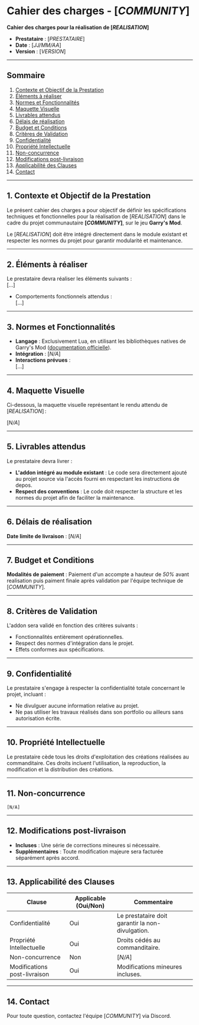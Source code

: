 # Cahier des charges - [*COMMUNITY*]

**Cahier des charges pour la réalisation de [*REALISATION*]**  

- **Prestataire** : [*PRESTATAIRE*]  
- **Date** :        [*JJ/MM/AA*]  
- **Version** :     [*VERSION*] 

---

## Sommaire  
1. [Contexte et Objectif de la Prestation](#1-contexte-et-objectif-de-la-prestation)  
2. [Éléments à réaliser](#2-éléments-à-réaliser)  
3. [Normes et Fonctionnalités](#3-normes-et-fonctionnalités)    
4. [Maquette Visuelle](#4-maquette-visuelle)  
5. [Livrables attendus](#5-livrables-attendus)  
6. [Délais de réalisation](#6-délais-de-réalisation)  
7. [Budget et Conditions](#7-budget-et-conditions)  
8. [Critères de Validation](#8-critères-de-validation)  
9. [Confidentialité](#9-confidentialité)  
10. [Propriété Intellectuelle](#10-propriété-intellectuelle)  
11. [Non-concurrence](#11-non-concurrence)  
12. [Modifications post-livraison](#12-modifications-post-livraison)  
13. [Applicabilité des Clauses](#13-applicabilité-des-clauses)  
14. [Contact](#14-contact)  

---

## 1. Contexte et Objectif de la Prestation  
Le présent cahier des charges a pour objectif de définir les spécifications techniques et fonctionnelles pour la réalisation de [*REALISATION*] dans le cadre du projet communautaire **[*COMMUNITY*]**, sur le jeu **Garry's Mod**.  

Le [*REALISATION*] doit être intégré directement dans le module existant et respecter les normes du projet pour garantir modularité et maintenance.

---

## 2. Éléments à réaliser  
Le prestataire devra réaliser les éléments suivants :  
	[...]

- Comportements fonctionnels attendus :  
	[...]

---

## 3. Normes et Fonctionnalités  
- **Langage** : Exclusivement Lua, en utilisant les bibliothèques natives de Garry's Mod ([documentation officielle](https://wiki.facepunch.com/gmod/)).  
- **Intégration** : [*N/A*]  
- **Interactions prévues** :  
	[...]

---

## 4. Maquette Visuelle  
Ci-dessous, la maquette visuelle représentant le rendu attendu de [*REALISATION*] :  

[*N/A*]

---

## 5. Livrables attendus  
Le prestataire devra livrer :  
- **L'addon intégré au module existant** : Le code sera directement ajouté au projet source via l'accès fourni en respectant les instructions de depos.  
- **Respect des conventions** : Le code doit respecter la structure et les normes du projet afin de faciliter la maintenance.  

---

## 6. Délais de réalisation  
**Date limite de livraison** : [*N/A*]  

---

## 7. Budget et Conditions  
**Modalités de paiement** : Paiement d'un accompte a hauteur de *50%* avant realisation puis paiment finale après validation par l'équipe technique de [*COMMUNITY*].  

---

## 8. Critères de Validation  
L'addon sera validé en fonction des critères suivants :  
- Fonctionnalités entièrement opérationnelles.  
- Respect des normes d'intégration dans le projet.  
- Effets conformes aux spécifications.  

---

## 9. Confidentialité  
Le prestataire s'engage à respecter la confidentialité totale concernant le projet, incluant :  
- Ne divulguer aucune information relative au projet.  
- Ne pas utiliser les travaux réalisés dans son portfolio ou ailleurs sans autorisation écrite.  

---

## 10. Propriété Intellectuelle  
Le prestataire cède tous les droits d'exploitation des créations réalisées au commanditaire. Ces droits incluent l'utilisation, la reproduction, la modification et la distribution des créations.  

---

## 11. Non-concurrence  
	[N/A]  

---

## 12. Modifications post-livraison  
- **Incluses** : Une série de corrections mineures si nécessaire.  
- **Supplémentaires** : Toute modification majeure sera facturée séparément après accord.  

---

## 13. Applicabilité des Clauses  
| Clause                        | Applicable (Oui/Non)  | Commentaire           |  
|-------------------------------|-----------------------|-----------------------|  
| Confidentialité               | Oui                   | Le prestataire doit garantir la non-divulgation. |  
| Propriété Intellectuelle      | Oui                   | Droits cédés au commanditaire. |  
| Non-concurrence               | Non                   | [*N/A*] |  
| Modifications post-livraison  | Oui                   | Modifications mineures incluses. |  

---

## 14. Contact  
Pour toute question, contactez l'équipe [*COMMUNITY*] via Discord.   
